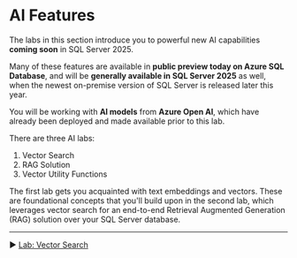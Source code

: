# AI Features

The labs in this section introduce you to powerful new AI capabilities **coming soon** in SQL Server 2025.

Many of these features are available in **public preview today on Azure SQL Database**, and will be **generally available in SQL Server 2025** as well, when the newest on-premise version of SQL Server is released later this year.

You will be working with **AI models** from **Azure Open AI**, which have already been deployed and made available prior to this lab.

There are three AI labs:

1. Vector Search
2. RAG Solution
3. Vector Utility Functions

The first lab gets you acquainted with text embeddings and vectors. These are foundational concepts that you'll build upon in the second lab, which leverages vector search for an end-to-end Retrieval Augmented Generation (RAG) solution over your SQL Server database.

___

▶ [Lab: Vector Search](https://github.com/lennilobel/sql2025-workshop-hol-orlando2025/blob/main/HOL/4.%20AI%20Features/1.%20Vector%20Search.md)
